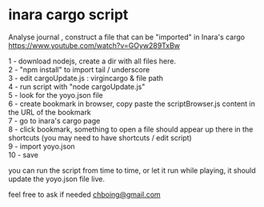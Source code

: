 # inara cargo script
Analyse journal , construct a file that can be "imported" in Inara's cargo<br>
https://www.youtube.com/watch?v=GOyw289TxBw<br>


1 - download nodejs, create a dir with all files here.<br>
2 - "npm install" to import tail / underscore<br>
3 - edit cargoUpdate.js : virgincargo & file path<br>
4 - run script with "node cargoUpdate.js"<br>
5 - look for the yoyo.json file<br>
6 - create bookmark in browser, copy paste the scriptBrowser.js content in the URL of the bookmark<br>
7 - go to inara's cargo page<br>
8 - click bookmark, something to open a file should appear up there in the shortcuts (you may need to have shortcuts / edit script)<br>
9 - import yoyo.json<br>
10 - save<br>

you can run the script from time to time, or let it run while playing, it should update the yoyo.json file live.<br>


feel free to ask if needed chboing@gmail.com
